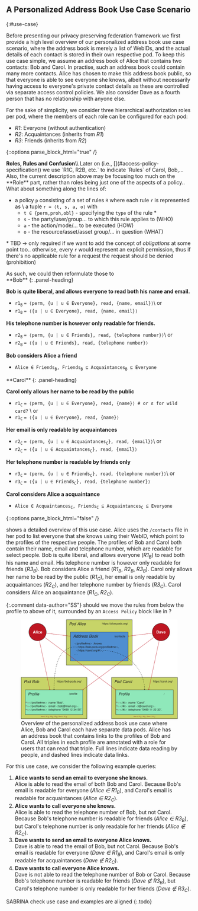 ## A Personalized Address Book Use Case Scenario

{:#use-case}

Before presenting our privacy preserving federation framework we first provide a high level overview of our personalized address book use case scenario,
where the address book is merely a list of WebIDs,
and the actual details of each contact is stored in their own respective pod.
To keep this use case simple, we assume an address book of Alice that contains two contacts: Bob and Carol.
In practise, such an address book could contain many more contacts.
Alice has chosen to make this address book public,
so that everyone is able to see everyone she knows,
albeit without necessarily having access to everyone's private contact details as these are controlled via separate access control policies.
We also consider Dave as a fourth person that has no relationship with anyone else.

For the sake of simplicity, we consider three hierarchical authorization roles per pod,
where the members of each role can be configured for each pod:

- _R1_: Everyone (without authentication)
- _R2_: Acquaintances (inherits from _R1_)
- _R3_: Friends (inherits from _R2_)

{::options parse_block_html="true" /}


<div class="bs-callout bs-callout-info">
  <strong>Roles, Rules and Confusion</strong>\\
  Later on (i.e., [](#access-policy-specification)) we use `R1C, R2B, etc.` to indicate `Rules` of Carol, Bob,... Also, the current description above may be focusing too much on the **Role** part, rather than roles being just one of the aspects of a policy.. What about something along the lines of:

- a policy `p` consisting of a set of rules `R` where each rule `r` is represented as \\
  a tuple `r = ⟨t, s, a, o⟩` with
  - `t ∈ {perm,proh,obl}` - specifying the `type` of the rule *
  - `s` - the party/user/group... to which this rule applies to (WHO)
  - `a` - the action/mode/... to be executed (HOW)
  - `o` - the resource/asset/asset group/... in question (WHAT)

\* TBD → only required if we want to add the concept of _obligations_ at some point too.. otherwise, every `r` would represent an explicit permission, thus if there's no applicable rule for a request the request should be denied (prohibition)
</div>
<div class="bs-callout bs-callout-info">
As such, we could then reformulate those to

<div class="panel panel-info">
**Bob**
{: .panel-heading}
<div class="panel-body">

**Bob is quite liberal, and allows everyone to read both his name and email.**

- `r1`<sub>`B`</sub> `= ⟨perm, {u | u ∈ Everyone}, read, {name, email}⟩`\\
or
- `r1`<sub>`B`</sub> `= ⟨{u | u ∈ Everyone}, read, {name, email}⟩`

**His telephone number is however only readable for friends.**

- `r2`<sub>`B`</sub> `= ⟨perm, {u | u ∈ Friends}, read, {telephone number}⟩`\\
or
- `r2`<sub>`B`</sub> `= ⟨{u | u ∈ Friends}, read, {telephone number}⟩`

**Bob considers Alice a friend**

- `Alice ∈ Friends`<sub>`B`</sub>`, Friends`<sub>`B`</sub>` ⊆ Acquaintances`<sub>`B`</sub>` ⊆ Everyone`

</div>
</div>

<div class="panel panel-info">
**Carol**
{: .panel-heading}
<div class="panel-body">

**Carol only allows her name to be read by the public**

- `r1`<sub>`C`</sub> `= ⟨perm, {u | u ∈ Everyone}, read, {name}⟩ # or ε for wild card?` \\
or
- `r1`<sub>`C`</sub> `= ⟨{u | u ∈ Everyone}, read, {name}⟩`

**Her email is only readable by acquaintances**

- `r2`<sub>`C`</sub> `= ⟨perm, {u | u ∈ Acquaintances`<sub>`C`</sub>`}, read, {email}⟩`\\
or
- `r2`<sub>`C`</sub> `= ⟨{u | u ∈ Acquaintances`<sub>`C`</sub>`}, read, {email}⟩`

**Her telephone number is readable by friends only**

- `r3`<sub>`C`</sub> `= ⟨perm, {u | u ∈ Friends`<sub>`C`</sub>`}, read, {telephone number}⟩`\\
or
- `r3`<sub>`C`</sub> `= ⟨{u | u ∈ Friends`<sub>`C`</sub>`}, read, {telephone number}⟩`

**Carol considers Alice a acquaintance**

- `Alice ∈ Acquaintances`<sub>`C`</sub>`, Friends`<sub>`C`</sub>` ⊆ Acquaintances`<sub>`C`</sub>` ⊆ Everyone`


</div>
</div>
</div>


{::options parse_block_html="false" /}


[](#figure-use-case) shows a detailed overview of this use case.
Alice uses the `/contacts` file in her pod to list everyone that she knows using their WebID,
which point to the profiles of the respective people.
The profiles of Bob and Carol both contain their name, email and telephone number,
which are readable for select people.
Bob is quite liberal, and allows everyone (_R1<sub>B</sub>_) to read both his name and email.
His telephone number is however only readable for friends (_R3<sub>B</sub>_).
Bob considers Alice a friend (_R1<sub>B</sub>_, _R2<sub>B</sub>_, _R3<sub>B</sub>_).
Carol only allows her name to be read by the public (_R1<sub>C</sub>_),
her email is only readable by acquaintances (_R2<sub>C</sub>_),
and her telephone number by friends (_R3<sub>C</sub>_).
Carol considers Alice an acquaintance (_R1<sub>C</sub>_, _R2<sub>C</sub>_).

{:.comment data-author="SS"}
should we move the rules from below the profile to above of it, surrounded by an `Access Policy` block like in [](#figure-request-processing)?

<figure id="figure-use-case">
<img src="img/use-case.svg" alt="[Personal Address Book]" class="figure-width-twothird">
<figcaption markdown="block">
Overview of the personalized address book use case where Alice, Bob and Carol each have separate data pods.
Alice has an address book that contains links to the profiles of Bob and Carol.
All triples in each profile are annotated with a role for users that can read that triple.
Full lines indicate data reading by people,
and dashed lines indicate data links.
</figcaption>
</figure>

For this use case, we consider the following example queries:

1. **Alice wants to send an email to everyone she knows.**
   <br />
   Alice is able to read the email of both Bob and Carol.
   Because Bob's email is readable for everyone (_Alice ∈ R1<sub>B</sub>_),
   and Carol's email is readable for acquaintances (_Alice ∈ R2<sub>C</sub>_).
2. **Alice wants to call everyone she knows.**
   <br />
   Alice is able to read the telephone number of Bob, but not Carol.
   Because Bob's telephone number is readable for friends (_Alice ∈ R3<sub>B</sub>_),
   but Carol's telephone number is only readable for her friends (_Alice ∉ R2<sub>C</sub>_).
3. **Dave wants to send an email to everyone Alice knows.**
   <br />
   Dave is able to read the email of Bob, but not Carol.
   Because Bob's email is readable for everyone (_Dave ∈ R1<sub>B</sub>_),
   and Carol's email is only readable for acquaintances (_Dave ∉ R2<sub>C</sub>_).
4. **Dave wants to call everyone Alice knows.**
   <br />
   Dave is not able to read the telephone number of Bob or Carol.
   Because Bob's telephone number is readable for friends (_Dave ∉ R3<sub>B</sub>_),
   but Carol's telephone number is only readable for her friends (_Dave ∉ R3<sub>C</sub>_).

SABRINA check use case and examples are aligned
{:.todo}
